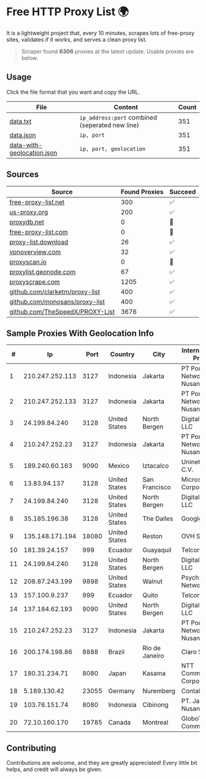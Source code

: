 
# Free HTTP Proxy List 🌍

It is a lightweight project that, every 10 minutes, scrapes lots of free-proxy sites, validates if it works, and serves a clean proxy list.


> Scraper found **6306** proxies at the latest update. Usable proxies are below.

## Usage

Click the file format that you want and copy the URL.


|File|Content|Count|
|----|-------|-----|
|[data.txt](https://raw.githubusercontent.com/themiralay/Proxy-List-World/master/data.txt)|`ip_address:port` combined (seperated new line)|351|
|[data.json](https://raw.githubusercontent.com/themiralay/Proxy-List-World/master/data.json)|`ip, port`|351|
|[data-with-geolocation.json](https://raw.githubusercontent.com/themiralay/Proxy-List-World/master/data-with-geolocation.json)|`ip, port, geolocation`|351|

## Sources

|Source|Found Proxies|Succeed|
|------|-------------|-------|
|[free-proxy-list.net](https://free-proxy-list.net)|300|✅|
|[us-proxy.org](https://www.us-proxy.org)|200|✅|
|[proxydb.net](http://proxydb.net)|0|🚫|
|[free-proxy-list.com](https://free-proxy-list.com/?page=&port=&type%5B%5D=http&type%5B%5D=https&up_time=0&search=Search)|0|🚫|
|[proxy-list.download](https://www.proxy-list.download/HTTP)|26|✅|
|[vpnoverview.com](https://vpnoverview.com/privacy/anonymous-browsing/free-proxy-servers)|32|✅|
|[proxyscan.io](https://www.proxyscan.io)|0|🚫|
|[proxylist.geonode.com](https://proxylist.geonode.com/api/proxy-list?limit=300&page=1&sort_by=lastChecked&sort_type=desc&protocols=http,https)|67|✅|
|[proxyscrape.com](https://api.proxyscrape.com/v2/?request=displayproxies&protocol=http&timeout=10000&country=all&ssl=all&anonymity=all)|1205|✅|
|[github.com/clarketm/proxy-list](https://raw.githubusercontent.com/clarketm/proxy-list/master/proxy-list-raw.txt)|400|✅|
|[github.com/monosans/proxy-list](https://raw.githubusercontent.com/monosans/proxy-list/main/proxies/http.txt)|400|✅|
|[github.com/TheSpeedX/PROXY-List](https://raw.githubusercontent.com/TheSpeedX/PROXY-List/master/http.txt)|3676|✅|


## Sample Proxies With Geolocation Info

|#|Ip|Port|Country|City|Internet Service Provider|
|-|--|----|-------|----|-------------------------|
|1|210.247.252.113|3127|Indonesia|Jakarta|PT Poros Network Nusantara|
|2|210.247.252.133|3127|Indonesia|Jakarta|PT Poros Network Nusantara|
|3|24.199.84.240|3128|United States|North Bergen|DigitalOcean, LLC|
|4|210.247.252.23|3127|Indonesia|Jakarta|PT Poros Network Nusantara|
|5|189.240.60.163|9090|Mexico|Iztacalco|Uninet S.A. de C.V.|
|6|13.83.94.137|3128|United States|San Francisco|Microsoft Corporation|
|7|24.199.84.240|3128|United States|North Bergen|DigitalOcean, LLC|
|8|35.185.196.38|3128|United States|The Dalles|Google LLC|
|9|135.148.171.194|18080|United States|Reston|OVH SAS|
|10|181.39.24.157|999|Ecuador|Guayaquil|Telconet S.A|
|11|24.199.84.240|3128|United States|North Bergen|DigitalOcean, LLC|
|12|208.87.243.199|9898|United States|Walnut|Psychz Networks|
|13|157.100.9.237|999|Ecuador|Quito|Telconet S.A|
|14|137.184.62.193|9090|United States|North Bergen|DigitalOcean, LLC|
|15|210.247.252.23|3127|Indonesia|Jakarta|PT Poros Network Nusantara|
|16|200.174.198.86|8888|Brazil|Rio de Janeiro|Claro S.A|
|17|180.31.234.71|8080|Japan|Kasama|NTT Communications Corporation|
|18|5.189.130.42|23055|Germany|Nuremberg|Contabo GmbH|
|19|103.76.151.74|8080|Indonesia|Cibinong|PT. Java Digital Nusantara|
|20|72.10.160.170|19785|Canada|Montreal|GloboTech Communications|



## Contributing

Contributions are welcome, and they are greatly appreciated! Every
little bit helps, and credit will always be given.

